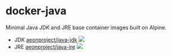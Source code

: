 # docker-java

Minimal Java JDK and JRE base container images built on Alpine.

- JDK [aeonproject/java-jdk](https://hub.docker.com/r/aeonproject/java-jdk/) [![](https://badge.imagelayers.io/aeonproject/java-jdk:latest.svg)](https://imagelayers.io/?images=aeonproject/java-jdk:latest 'Get your own badge on imagelayers.io')
- JRE [aeonproject/java-jre](https://hub.docker.com/r/aeonproject/java-jre/) [![](https://badge.imagelayers.io/aeonproject/java-jre:latest.svg)](https://imagelayers.io/?images=aeonproject/java-jre:latest 'Get your own badge on imagelayers.io')
